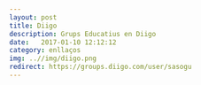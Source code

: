 ```yaml
---
layout: post
title: Diigo
description: Grups Educatius en Diigo
date:   2017-01-10 12:12:12
category: enllaços
img: ..//img/diigo.png
redirect: https://groups.diigo.com/user/sasogu
---
```

